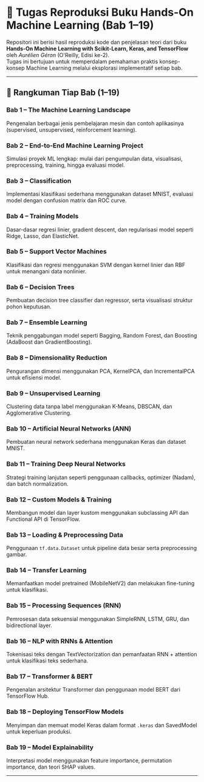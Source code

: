 # 🧠 Tugas Reproduksi Buku Hands-On Machine Learning (Bab 1–19)

Repositori ini berisi hasil reproduksi kode dan penjelasan teori dari buku **Hands-On Machine Learning with Scikit-Learn, Keras, and TensorFlow** oleh *Aurélien Géron* (O'Reilly, Edisi ke-2).  
Tugas ini bertujuan untuk memperdalam pemahaman praktis konsep-konsep Machine Learning melalui eksplorasi implementatif setiap bab.

---

## 🧾 Rangkuman Tiap Bab (1–19)

### Bab 1 – The Machine Learning Landscape
Pengenalan berbagai jenis pembelajaran mesin dan contoh aplikasinya (supervised, unsupervised, reinforcement learning).

### Bab 2 – End-to-End Machine Learning Project
Simulasi proyek ML lengkap: mulai dari pengumpulan data, visualisasi, preprocessing, training, hingga evaluasi model.

### Bab 3 – Classification
Implementasi klasifikasi sederhana menggunakan dataset MNIST, evaluasi model dengan confusion matrix dan ROC curve.

### Bab 4 – Training Models
Dasar-dasar regresi linier, gradient descent, dan regularisasi model seperti Ridge, Lasso, dan ElasticNet.

### Bab 5 – Support Vector Machines
Klasifikasi dan regresi menggunakan SVM dengan kernel linier dan RBF untuk menangani data nonlinier.

### Bab 6 – Decision Trees
Pembuatan decision tree classifier dan regressor, serta visualisasi struktur pohon keputusan.

### Bab 7 – Ensemble Learning
Teknik penggabungan model seperti Bagging, Random Forest, dan Boosting (AdaBoost dan GradientBoosting).

### Bab 8 – Dimensionality Reduction
Pengurangan dimensi menggunakan PCA, KernelPCA, dan IncrementalPCA untuk efisiensi model.

### Bab 9 – Unsupervised Learning
Clustering data tanpa label menggunakan K-Means, DBSCAN, dan Agglomerative Clustering.

### Bab 10 – Artificial Neural Networks (ANN)
Pembuatan neural network sederhana menggunakan Keras dan dataset MNIST.

### Bab 11 – Training Deep Neural Networks
Strategi training lanjutan seperti penggunaan callbacks, optimizer (Nadam), dan batch normalization.

### Bab 12 – Custom Models & Training
Membangun model dan layer kustom menggunakan subclassing API dan Functional API di TensorFlow.

### Bab 13 – Loading & Preprocessing Data
Penggunaan `tf.data.Dataset` untuk pipeline data besar serta preprocessing gambar.

### Bab 14 – Transfer Learning
Memanfaatkan model pretrained (MobileNetV2) dan melakukan fine-tuning untuk klasifikasi.

### Bab 15 – Processing Sequences (RNN)
Pemrosesan data sekuensial menggunakan SimpleRNN, LSTM, GRU, dan bidirectional layer.

### Bab 16 – NLP with RNNs & Attention
Tokenisasi teks dengan TextVectorization dan pemanfaatan RNN + attention untuk klasifikasi teks sederhana.

### Bab 17 – Transformer & BERT
Pengenalan arsitektur Transformer dan penggunaan model BERT dari TensorFlow Hub.

### Bab 18 – Deploying TensorFlow Models
Menyimpan dan memuat model Keras dalam format `.keras` dan SavedModel untuk keperluan produksi.

### Bab 19 – Model Explainability
Interpretasi model menggunakan feature importance, permutation importance, dan teori SHAP values.

---




